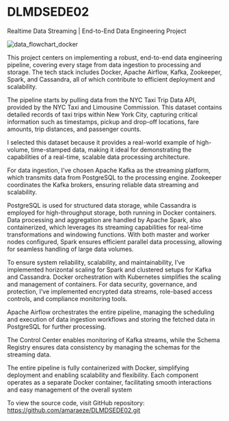 # DLMDSEDE02

Realtime Data Streaming | End-to-End Data Engineering Project

![data_flowchart_docker](https://github.com/user-attachments/assets/8d02063d-50d7-42bf-8e54-127349f7ecf9)

This project centers on implementing a robust, end-to-end data engineering pipeline, covering every stage from data ingestion to processing and storage. The tech stack includes Docker, Apache Airflow, Kafka, Zookeeper, Spark, and Cassandra, all of which contribute to efficient deployment and scalability.

The pipeline starts by pulling data from the NYC Taxi Trip Data API, provided by the NYC Taxi and Limousine Commission. This dataset contains detailed records of taxi trips within New York City, capturing critical information such as timestamps, pickup and drop-off locations, fare amounts, trip distances, and passenger counts.

I selected this dataset because it provides a real-world example of high-volume, time-stamped data, making it ideal for demonstrating the capabilities of a real-time, scalable data processing architecture.

For data ingestion, I’ve chosen Apache Kafka as the streaming platform, which transmits data from PostgreSQL to the processing engine. Zookeeper coordinates the Kafka brokers, ensuring reliable data streaming and scalability.

PostgreSQL is used for structured data storage, while Cassandra is employed for high-throughput storage, both running in Docker containers. Data processing and aggregation are handled by Apache Spark, also containerized, which leverages its streaming capabilities for real-time transformations and windowing functions. With both master and worker nodes configured, Spark ensures efficient parallel data processing, allowing for seamless handling of large data volumes.

To ensure system reliability, scalability, and maintainability, I’ve implemented horizontal scaling for Spark and clustered setups for Kafka and Cassandra. Docker orchestration with Kubernetes simplifies the scaling and management of containers. For data security, governance, and protection, I’ve implemented encrypted data streams, role-based access controls, and compliance monitoring tools.

Apache Airflow orchestrates the entire pipeline, managing the scheduling and execution of data ingestion workflows and storing the fetched data in PostgreSQL for further processing.

The Control Center enables monitoring of Kafka streams, while the Schema Registry ensures data consistency by managing the schemas for the streaming data.

The entire pipeline is fully containerized with Docker, simplifying deployment and enabling scalability and flexibility. Each component operates as a separate Docker container, facilitating smooth interactions and easy management of the overall system


To view the source code, visit GitHub repository: https://github.com/amaraeze/DLMDSEDE02.git
